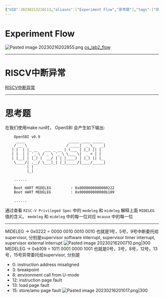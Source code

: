 ```yaml
---
{"UID":20230213210113,"aliases":["Experiment Flow","思考题"],"tags":["OS"],"source":null,"cssclass":null,"created":"2023-02-17 22:46","updated":"2023-02-24 20:44","dg-publish":true,"permalink":"/os/lab2/","dgPassFrontmatter":true,"noteIcon":""}
---
```



# Experiment Flow
![Pasted image 20230216202855.png](/img/user/OS/attachments/Pasted%20image%2020230216202855.png)
[os_lab2_flow](os_lab2_flow.md)

---
# RISCV中断异常
[RISCV中断异常](RISCV中断异常.md)

---
# 思考题
在我们使用make run时， OpenSBI 会产生如下输出:

```
    OpenSBI v0.9
     ____                    _____ ____ _____
    / __ \                  / ____|  _ \_   _|
   | |  | |_ __   ___ _ __ | (___ | |_) || |
   | |  | | '_ \ / _ \ '_ \ \___ \|  _ < | |
   | |__| | |_) |  __/ | | |____) | |_) || |_
    \____/| .__/ \___|_| |_|_____/|____/_____|
          | |
          |_|

    ......

    Boot HART MIDELEG         : 0x0000000000000222
    Boot HART MEDELEG         : 0x000000000000b109

    ......
```

通过查看 `RISC-V Privileged Spec` 中的 `medeleg` 和 `mideleg` 解释上面 `MIDELEG` 值的含义。
`medeleg` 和 `mideleg` 中的每一位对应 `mcause` 中的每一位

---

MIDELEG -> 0x0222 = 0000 0010 0010 0010
也就是1号，5号，9号中断委托给supervisor, 分别是supervisor software interrupt, supervisor timer interrupt, supervisor external interrupt
![Pasted image 20230216200710.png|300](/img/user/OS/attachments/Pasted%20image%2020230216200710.png)
MEDELEG -> 0xb109 = 1011 0001 0000 1001
也就是0号，3号，8号，12号，13号，15号异常委托给supervisor, 分别是
* 0: instruction address misaligned
* 3: breakpoint
* 8: environment call from U-mode
* 12: instruction page fault
* 13: load page fault
* 15: store/amo page fault
![Pasted image 20230216201017.png|300](/img/user/OS/attachments/Pasted%20image%2020230216201017.png)
